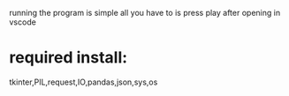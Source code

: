 running the program is simple all you have to is press play after opening in vscode


# required install:
tkinter,PIL,request,IO,pandas,json,sys,os
